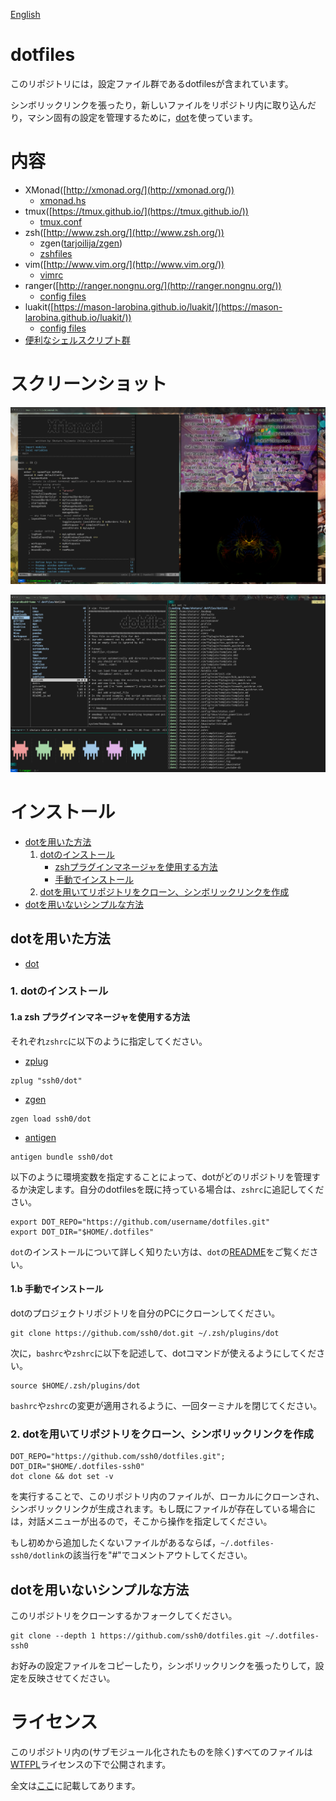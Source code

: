 [English](./README.md)

dotfiles
========

このリポジトリには，設定ファイル群であるdotfilesが含まれています。

シンボリックリンクを張ったり，新しいファイルをリポジトリ内に取り込んだり，マシン固有の設定を管理するために，[dot](https://github.com/ssh0/dot)を使っています。

内容
====

* XMonad([http://xmonad.org/](http://xmonad.org/))
    * [xmonad.hs](./xmonad/xmonad.hs)
* tmux([https://tmux.github.io/](https://tmux.github.io/))
    * [tmux.conf](./rcfiles/tmux.conf)
* zsh([http://www.zsh.org/](http://www.zsh.org/))
    * zgen([tarjoilija/zgen](https://github.com/tarjoilija/zgen))
    * [zshfiles](./zshfiles/)
* vim([http://www.vim.org/](http://www.vim.org/))
    * [vimrc](./vimfiles/vimrc)
* ranger([http://ranger.nongnu.org/](http://ranger.nongnu.org/))
    * [config files](./ranger/)
* luakit([https://mason-larobina.github.io/luakit/](https://mason-larobina.github.io/luakit/))
    * [config files](./luakit/)
* [便利なシェルスクリプト群](./bin/)

スクリーンショット
==================

![screenshot.png](./screenshots/screenshot.png)

![screenshot\_fullscreen\_mode.png](./screenshots/screenshot_fullscreen_mode.png)

インストール
============

* [dotを用いた方法](#install_with_dot)
    1. [dotのインストール](#install_dot)
        * [zshプラグインマネージャを使用する方法](#install_with_zsh_plugin_manager)
        * [手動でインストール](#install_manually)
    2. [dotを用いてリポジトリをクローン、シンボリックリンクを作成](#clone_and_deploy_using_dot)
* [dotを用いないシンプルな方法](#install_without_dot)

## <a name="install_with_dot">dotを用いた方法</a>

* [dot](https://github.com/ssh0/dot)

### <a name="install_dot">1. dotのインストール</a>

#### <a name="install_with_zsh_plugin_manager">1.a zsh プラグインマネージャを使用する方法</a>

それぞれ`zshrc`に以下のように指定してください。

* [zplug](https://github.com/b4b4r07/zplug)

```
zplug "ssh0/dot"
```

* [zgen](https://github.com/tarjoilija/zgen)

```
zgen load ssh0/dot
```

* [antigen](https://github.com/zsh-users/antigen)

```
antigen bundle ssh0/dot
```

以下のように環境変数を指定することによって、dotがどのリポジトリを管理するか決定します。自分のdotfilesを既に持っている場合は、`zshrc`に追記してください。

```
export DOT_REPO="https://github.com/username/dotfiles.git"
export DOT_DIR="$HOME/.dotfiles"
```

`dot`のインストールについて詳しく知りたい方は、`dot`の[README](https://github.com/ssh0/dot/blob/master/README_ja.md)をご覧ください。

#### <a name="install_manually">1.b 手動でインストール</a>

dotのプロジェクトリポジトリを自分のPCにクローンしてください。

```
git clone https://github.com/ssh0/dot.git ~/.zsh/plugins/dot
```

次に，`bashrc`や`zshrc`に以下を記述して、dotコマンドが使えるようにしてください。

```
source $HOME/.zsh/plugins/dot
```

`bashrc`や`zshrc`の変更が適用されるように、一回ターミナルを閉じてください。

### <a name="clone_and_deploy_using_dot">2. dotを用いてリポジトリをクローン、シンボリックリンクを作成</a>

```
DOT_REPO="https://github.com/ssh0/dotfiles.git"; DOT_DIR="$HOME/.dotfiles-ssh0"
dot clone && dot set -v
```

を実行することで、このリポジトリ内のファイルが、ローカルにクローンされ、シンボリックリンクが生成されます。もし既にファイルが存在している場合には，対話メニューが出るので，そこから操作を指定してください。

もし初めから追加したくないファイルがあるならば，`~/.dotfiles-ssh0/dotlink`の該当行を"#"でコメントアウトしてください。

## <a name="install_without_dot">dotを用いないシンプルな方法</a>

このリポジトリをクローンするかフォークしてください。

```
git clone --depth 1 https://github.com/ssh0/dotfiles.git ~/.dotfiles-ssh0
```

お好みの設定ファイルをコピーしたり，シンボリックリンクを張ったりして，設定を反映させてください。

ライセンス
==========

このリポジトリ内の(サブモジュール化されたものを除く)すべてのファイルは[WTFPL](http://www.wtfpl.net/)ライセンスの下で公開されます。

全文は[ここ](./LICENSE)に記載してあります。


